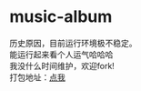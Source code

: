 # music-album

历史原因，目前运行环境极不稳定。  
能运行起来看个人运气哈哈哈  
我没什么时间维护，欢迎fork!  
打包地址：[点我](https://github.com/elanworld/music-album/releases/download/v1.0/music-album.exe)